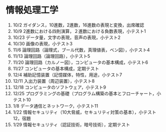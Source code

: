 # 情報処理工学


1.  10/2 ガイダンス，10進数，2進数，16進数の表現と変換，出席確認
2.  10/9 2進数における四則演算，２進数における負数表現，小テスト1
3.  10/23 データ量，文字の表現，音声の表現，小テスト2
4.  10/30 画像の表現，小テスト3
5.  11/6 論理回路（論理式，ブール代数，真理値表，ベン図），小テスト4
6.  11/13 論理回路（論理回路），小テスト5
7.  11/20 論理回路（カルノー図），コンピュータの基本構成，小テスト6
8.  11/27 コンピュータの基本構成，定期テスト
9.  12/4 補助記憶装置（記憶媒体，特性，用途，小テスト7
10. 12/11 入出力装置（周辺装置），小テスト8
11. 12/18 コンピュータのソフトウェア，小テスト9
12. 12/25 プログラミングの基礎（プログラム構築の基本とフローチャート，小テスト10
13. 1/8 データ通信とネットワーク，小テスト11
14. 1/22 情報セキュリティ（10大脅威，セキュリティ対策の基本），小テスト12，宿題
15. 1/29 情報セキュリティ（認証技術，暗号技術），定期テスト
